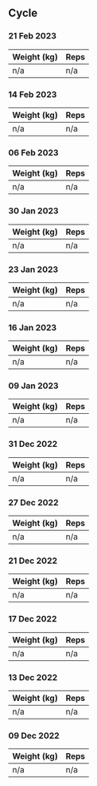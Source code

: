 ## Cycle

### 21 Feb 2023

| Weight (kg) | Reps |
| ----------- | ---- |
| n/a | n/a |

### 14 Feb 2023

| Weight (kg) | Reps |
| ----------- | ---- |
| n/a | n/a |

### 06 Feb 2023

| Weight (kg) | Reps |
| ----------- | ---- |
| n/a | n/a |

### 30 Jan 2023

| Weight (kg) | Reps |
| ----------- | ---- |
| n/a | n/a |

### 23 Jan 2023

| Weight (kg) | Reps |
| ----------- | ---- |
| n/a | n/a |

### 16 Jan 2023

| Weight (kg) | Reps |
| ----------- | ---- |
| n/a | n/a |

### 09 Jan 2023

| Weight (kg) | Reps |
| ----------- | ---- |
| n/a | n/a |

### 31 Dec 2022

| Weight (kg) | Reps |
| ----------- | ---- |
| n/a | n/a |

### 27 Dec 2022

| Weight (kg) | Reps |
| ----------- | ---- |
| n/a | n/a |

### 21 Dec 2022

| Weight (kg) | Reps |
| ----------- | ---- |
| n/a | n/a |

### 17 Dec 2022

| Weight (kg) | Reps |
| ----------- | ---- |
| n/a | n/a |

### 13 Dec 2022

| Weight (kg) | Reps |
| ----------- | ---- |
| n/a | n/a |

### 09 Dec 2022

| Weight (kg) | Reps |
| ----------- | ---- |
| n/a | n/a |